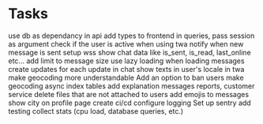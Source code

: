 # Tasks

use db as dependancy in api
add types to frontend
in queries, pass session as argument
check if the user is active when using twa
notify when new message is sent
setup wss
show chat data like is_sent, is_read, last_online etc...
add limit to message size
use lazy loading when loading messages
create updates for each update in chat
show texts in user's locale in twa
make geocoding more understandable
Add an option to ban users
make geocoding async
index tables
add explanation messages
reports, customer service
delete files that are not attached to users
add emojis to messages
show city on profile page
create ci/cd
configure logging
Set up sentry
add testing
collect stats (cpu load, database queries, etc.)
